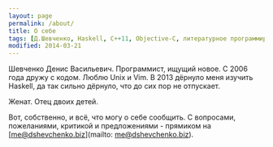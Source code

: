 ```yaml
---
layout: page
permalink: /about/
title: О себе
tags: [Д.Шевченко, Haskell, C++11, Objective-C, литературное программирование, совфтверный бизнес.]
modified: 2014-03-21
---
```


Шевченко Денис Васильевич. Программист, ищущий новое. С 2006 года дружу с кодом. Люблю Unix и Vim. В 2013 дёрнуло меня изучить Haskell, да так сильно дёрнуло, что до сих пор не отпускает.

Женат. Отец двоих детей.

Вот, собственно, и всё, что могу о себе сообщить. С вопросами, пожеланиями, критикой и предложениями - прямиком на [me@dshevchenko.biz](mailto: me@dshevchenko.biz).

